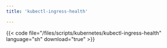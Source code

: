 ```yaml
---
title: 'kubectl-ingress-health'

---
```


{{< code file="/files/scripts/kubernetes/kubectl-ingress-health" language="sh" download="true" >}}
